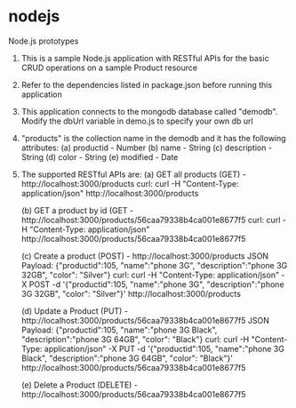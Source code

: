 # nodejs
Node.js prototypes

1. This is a sample Node.js application with RESTful APIs for the basic CRUD operations on a sample Product resource
2. Refer to the dependencies listed in package.json before running this application
3. This application connects to the mongodb database called "demodb". Modify the dbUrl variable in demo.js to specify your own db url
4. "products" is the collection name in the demodb and it has the following attributes:
	 (a) productid - Number
	 (b) name - String
	 (c) description - String
	 (d) color - String
	 (e) modified - Date
5. The supported RESTful APIs are:
	(a) GET all products (GET) - http://localhost:3000/products
		curl: curl -H "Content-Type: application/json" http://localhost:3000/products

	(b) GET a product by id (GET - http://localhost:3000/products/56caa79338b4ca001e8677f5
		curl: curl -H "Content-Type: application/json" http://localhost:3000/products/56caa79338b4ca001e8677f5

	(c) Create a product (POST) - http://localhost:3000/products
		JSON Payload: {"productid":105, "name":"phone 3G", "description":"phone 3G 32GB", "color": "Silver"}
		curl: curl -H "Content-Type: application/json" -X POST -d '{"productid":105, "name":"phone 3G", "description":"phone 3G 32GB", "color": "Silver"}' http://localhost:3000/products

	(d) Update a Product (PUT) - http://localhost:3000/products/56caa79338b4ca001e8677f5
		JSON Payload: {"productid":105, "name":"phone 3G Black", "description":"phone 3G 64GB", "color": "Black"}
		curl: curl -H "Content-Type: application/json" -X PUT -d '{"productid":105, "name":"phone 3G Black", "description":"phone 3G 64GB", "color": "Black"}' http://localhost:3000/products/56caa79338b4ca001e8677f5

	(e) Delete a Product (DELETE) - http://localhost:3000/products/56caa79338b4ca001e8677f5
